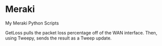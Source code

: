 # Meraki
My Meraki Python Scripts

GetLoss pulls the packet loss percentage off of the WAN interface.
Then, using Tweepy, sends the result as a Tweep update.
